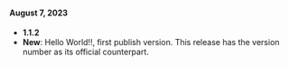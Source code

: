 #### August 7, 2023
*  **1.1.2**
  * **New**: Hello World!!, first publish version. This release has the version number as its official counterpart.